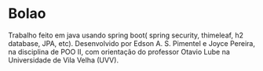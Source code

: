 # Bolao
 Trabalho feito em java usando spring boot( spring security, thimeleaf, h2 database, JPA, etc). Desenvolvido por Edson A. S. Pimentel e Joyce Pereira, na disciplina de POO II, com orientação do professor Otavio Lube na Universidade de Vila Velha (UVV).

